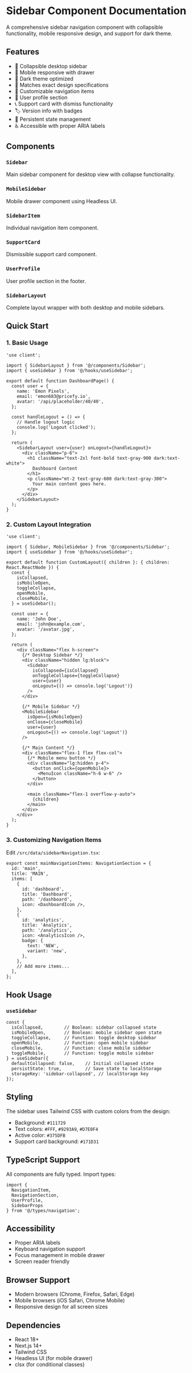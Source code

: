 # Sidebar Component Documentation

A comprehensive sidebar navigation component with collapsible functionality, mobile responsive design, and support for dark theme.

## Features

- 🔄 Collapsible desktop sidebar
- 📱 Mobile responsive with drawer
- 🌙 Dark theme optimized
- 🎨 Matches exact design specifications
- 🔧 Customizable navigation items
- 👤 User profile section
- 📞 Support card with dismiss functionality
- 🏷️ Version info with badges
- 💾 Persistent state management
- ♿ Accessible with proper ARIA labels

## Components

### `Sidebar`
Main sidebar component for desktop view with collapse functionality.

### `MobileSidebar`
Mobile drawer component using Headless UI.

### `SidebarItem`
Individual navigation item component.

### `SupportCard`
Dismissible support card component.

### `UserProfile`
User profile section in the footer.

### `SidebarLayout`
Complete layout wrapper with both desktop and mobile sidebars.

## Quick Start

### 1. Basic Usage

```tsx
'use client';

import { SidebarLayout } from '@/components/Sidebar';
import { useSidebar } from '@/hooks/useSidebar';

export default function DashboardPage() {
  const user = {
    name: 'Emon Pixels',
    email: 'emon683@pricefy.io',
    avatar: '/api/placeholder/40/40',
  };

  const handleLogout = () => {
    // Handle logout logic
    console.log('Logout clicked');
  };

  return (
    <SidebarLayout user={user} onLogout={handleLogout}>
      <div className="p-6">
        <h1 className="text-2xl font-bold text-gray-900 dark:text-white">
          Dashboard Content
        </h1>
        <p className="mt-2 text-gray-600 dark:text-gray-300">
          Your main content goes here.
        </p>
      </div>
    </SidebarLayout>
  );
}
```

### 2. Custom Layout Integration

```tsx
'use client';

import { Sidebar, MobileSidebar } from '@/components/Sidebar';
import { useSidebar } from '@/hooks/useSidebar';

export default function CustomLayout({ children }: { children: React.ReactNode }) {
  const {
    isCollapsed,
    isMobileOpen,
    toggleCollapse,
    openMobile,
    closeMobile,
  } = useSidebar();

  const user = {
    name: 'John Doe',
    email: 'john@example.com',
    avatar: '/avatar.jpg',
  };

  return (
    <div className="flex h-screen">
      {/* Desktop Sidebar */}
      <div className="hidden lg:block">
        <Sidebar
          isCollapsed={isCollapsed}
          onToggleCollapse={toggleCollapse}
          user={user}
          onLogout={() => console.log('Logout')}
        />
      </div>

      {/* Mobile Sidebar */}
      <MobileSidebar
        isOpen={isMobileOpen}
        onClose={closeMobile}
        user={user}
        onLogout={() => console.log('Logout')}
      />

      {/* Main Content */}
      <div className="flex-1 flex flex-col">
        {/* Mobile menu button */}
        <div className="lg:hidden p-4">
          <button onClick={openMobile}>
            <MenuIcon className="h-6 w-6" />
          </button>
        </div>
        
        <main className="flex-1 overflow-y-auto">
          {children}
        </main>
      </div>
    </div>
  );
}
```

### 3. Customizing Navigation Items

Edit `/src/data/sidebarNavigation.tsx`:

```tsx
export const mainNavigationItems: NavigationSection = {
  id: 'main',
  title: 'MAIN',
  items: [
    {
      id: 'dashboard',
      title: 'Dashboard',
      path: '/dashboard',
      icon: <DashboardIcon />,
    },
    {
      id: 'analytics',
      title: 'Analytics',
      path: '/analytics',
      icon: <AnalyticsIcon />,
      badge: {
        text: 'NEW',
        variant: 'new',
      },
    },
    // Add more items...
  ],
};
```

## Hook Usage

### `useSidebar`

```tsx
const {
  isCollapsed,        // Boolean: sidebar collapsed state
  isMobileOpen,       // Boolean: mobile sidebar open state
  toggleCollapse,     // Function: toggle desktop sidebar
  openMobile,         // Function: open mobile sidebar
  closeMobile,        // Function: close mobile sidebar
  toggleMobile,       // Function: toggle mobile sidebar
} = useSidebar({
  defaultCollapsed: false,    // Initial collapsed state
  persistState: true,         // Save state to localStorage
  storageKey: 'sidebar-collapsed', // localStorage key
});
```

## Styling

The sidebar uses Tailwind CSS with custom colors from the design:
- Background: `#111729`
- Text colors: `#FFF`, `#9293A9`, `#D7E0F4`
- Active color: `#375DFB`
- Support card background: `#171D31`

## TypeScript Support

All components are fully typed. Import types:

```tsx
import { 
  NavigationItem, 
  NavigationSection, 
  UserProfile,
  SidebarProps 
} from '@/types/navigation';
```

## Accessibility

- Proper ARIA labels
- Keyboard navigation support
- Focus management in mobile drawer
- Screen reader friendly

## Browser Support

- Modern browsers (Chrome, Firefox, Safari, Edge)
- Mobile browsers (iOS Safari, Chrome Mobile)
- Responsive design for all screen sizes

## Dependencies

- React 18+
- Next.js 14+
- Tailwind CSS
- Headless UI (for mobile drawer)
- clsx (for conditional classes)

